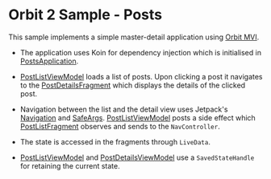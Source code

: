 # Orbit 2 Sample - Posts

This sample implements a simple master-detail application using
[Orbit MVI](https://github.com/babylonhealth/orbit-mvi).

- The application uses Koin for dependency injection which is initialised in
  [PostsApplication](src/main/java/com/babylon/orbit2/sample/posts/app//PostsApplication.kt).

- [PostListViewModel](src/main/java/com/babylon/orbit2/sample/posts/app/features/postlist/viewmodel/PostListViewModel.kt)
  loads a list of posts. Upon clicking a post it navigates to the
  [PostDetailsFragment](src/main/java/com/babylon/orbit2/sample/posts/app/features/postdetails/ui/PostDetailsFragment.kt)
  which displays the details of the clicked post.

- Navigation between the list and the detail view uses Jetpack's
  [Navigation](https://developer.android.com/guide/navigation) and
  [SafeArgs](https://developer.android.com/guide/navigation/navigation-pass-data#Safe-args).
  [PostListViewModel](src/main/java/com/babylon/orbit2/sample/posts/app/features/postlist/viewmodel/PostListViewModel.kt)
  posts a side effect which
  [PostListFragment](src/main/java/com/babylon/orbit2/sample/posts/app/features/postlist/ui/PostListFragment.kt)
  observes and sends to the `NavController`.

- The state is accessed in the fragments through `LiveData`.

- [PostListViewModel](src/main/java/com/babylon/orbit2/sample/posts/app/features/postlist/viewmodel/PostListViewModel.kt)
  and
  [PostDetailsViewModel](src/main/java/com/babylon/orbit2/sample/posts/app/features/postdetails/viewmodel/PostDetailsViewModel.kt)
  use a `SavedStateHandle` for retaining the current state.
